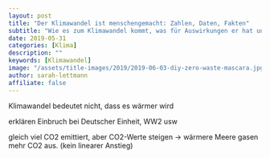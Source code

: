 ```yaml
---
layout: post
title: "Der Klimawandel ist menschengemacht: Zahlen, Daten, Fakten"
subtitle: "Wie es zum Klimawandel kommt, was für Auswirkungen er hat und wie wir ihn stoppen können"
date: 2019-05-31
categories: [Klima]
description: ""
keywords: [Klimawandel]
image: "/assets/title-images/2019/2019-06-03-diy-zero-waste-mascara.jpg"
author: sarah-lettmann
affiliate: false
---
```



Klimawandel bedeutet nicht, dass es wärmer wird

erklären Einbruch bei Deutscher Einheit, WW2 usw

gleich viel CO2 emittiert, aber CO2-Werte steigen -> wärmere Meere gasen mehr CO2 aus. (kein linearer Anstieg)
